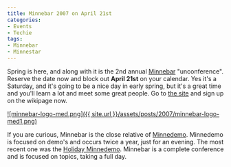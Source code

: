 ```yaml
---
title: Minnebar 2007 on April 21st
categories:
- Events
- Techie
tags:
- Minnebar
- Minnestar
---
```


Spring is here, and along with it is the 2nd annual [Minnebar](http://barcamp.org/MinneBar) "unconference". Reserve the date now and block out **April 21st** on your calendar. Yes it's a Saturday, and it's going to be a nice day in early spring, but it's a great time and you'll learn a lot and meet some great people. Go to [the site](http://barcamp.org/MinneBar) and sign up on the wikipage now.[](http://thingelstad.com/s/minnebar-2007-on-april-21st/minnebar-logo-medpng/img)

[![minnebar-logo-med.png]({{ site.url }}/assets/posts/2007/minnebar-logo-med1.png)](http://thingelstad.com/s/minnebar-2007-on-april-21st/minnebar-logo-medpng/img)

If you are curious, Minnebar is the close relative of [Minnedemo](http://barcamp.org/MinneDemo). Minnedemo is focused on demo's and occurs twice a year, just for an evening. The most recent one was the [Holiday Minnedemo](/thingelstad/holiday-minnedemo). Minnebar is a complete conference and is focused on topics, taking a full day.
